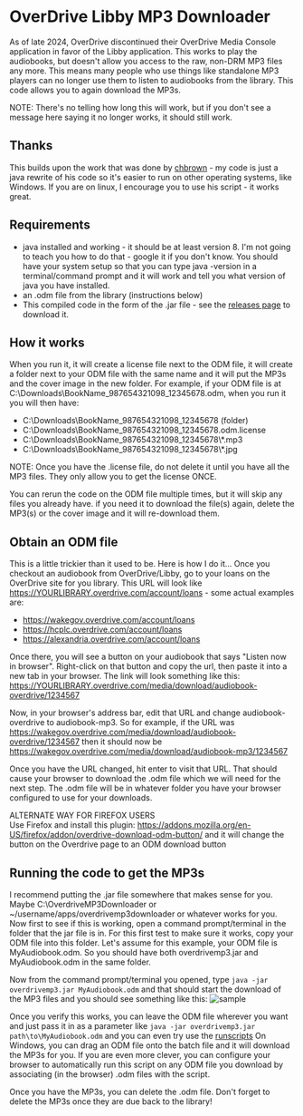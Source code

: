 # OverDrive Libby MP3 Downloader

As of late 2024, OverDrive discontinued their OverDrive Media Console application in favor of the Libby application. This works to play the audiobooks, but doesn't allow you access to the raw, non-DRM MP3 files any more. This means many people who use things like standalone MP3 players can no longer use them to listen to audiobooks from the library. This code allows you to again download the MP3s.  

NOTE: There's no telling how long this will work, but if you don't see a message here saying it no longer works, it should still work.

## Thanks

This builds upon the work that was done by [chbrown](https://github.com/chbrown/overdrive) - my code is just a java rewrite of his code so it's easier to run on other operating systems, like Windows. If you are on linux, I encourage you to use his script - it works great.

## Requirements
* java installed and working - it should be at least version 8. I'm not going to teach you how to do that - google it if you don't know. You should have your system setup so that you can type java -version in a terminal/command prompt and it will work and tell you what version of java you have installed.
* an .odm file from the library (instructions below)
* This compiled code in the form of the .jar file - see the [releases page](https://github.com/brianpipa/OverdriveMP3Downloader/releases) to download it.

## How it works
When you run it, it will create a license file next to the ODM file, it will create a folder next to your ODM file with the same name and it will put the MP3s and the cover image in the new folder. For example, if your ODM file is at C:\Downloads\BookName_987654321098_12345678.odm, when you run it you will then have:
* C:\Downloads\BookName_987654321098_12345678 (folder)
* C:\Downloads\BookName_987654321098_12345678.odm.license
* C:\Downloads\BookName_987654321098_12345678\\*.mp3
* C:\Downloads\BookName_987654321098_12345678\\*.jpg

NOTE: Once you have the .license file, do not delete it until you have all the MP3 files. They only allow you to get the license ONCE. 

You can rerun the code on the ODM file multiple times, but it will skip any files you already have. if you need it to download the file(s) again, delete the MP3(s) or the cover image and it will re-download them.

## Obtain an ODM file
This is a little trickier than it used to be. Here is how I do it... Once you checkout an audiobook from OverDrive/Libby, go to your loans on the OverDrive site for you library. This URL will look like https://YOURLIBRARY.overdrive.com/account/loans - some actual examples are:  
* https://wakegov.overdrive.com/account/loans
* https://hcplc.overdrive.com/account/loans
* https://alexandria.overdrive.com/account/loans

Once there, you will see a button on your audiobook that says "Listen now in browser". Right-click on that button and copy the url, then paste it into a new tab in your browser. The link will look something like this: https://YOURLIBRARY.overdrive.com/media/download/audiobook-overdrive/1234567

Now, in your browser's address bar, edit that URL and change audiobook-overdrive to audiobook-mp3. So for example, if the URL was https://wakegov.overdrive.com/media/download/audiobook-overdrive/1234567 then it should now be https://wakegov.overdrive.com/media/download/audiobook-mp3/1234567

Once you have the URL changed, hit enter to visit that URL. That should cause your browser to download the .odm file which we will need for the next step. The .odm file will be in whatever folder you have your browser configured to use for your downloads.

ALTERNATE WAY FOR FIREFOX USERS  
Use Firefox and install this plugin: https://addons.mozilla.org/en-US/firefox/addon/overdrive-download-odm-button/ and it will change the button on the Overdrive page to an ODM download button

## Running the code to get the MP3s
I recommend putting the .jar file somewhere that makes sense for you. Maybe C:\OverdriveMP3Downloader or ~/username/apps/overdrivemp3downloader or whatever works for you. Now first to see if this is working, open a command prompt/terminal in the folder that the jar file is in. For this first test to make sure it works, copy your ODM file into this folder. Let's assume for this example, your ODM file is MyAudiobook.odm. So you should have both overdrivemp3.jar and MyAudiobook.odm in the same folder.

Now from the command prompt/terminal you opened, type `java -jar overdrivemp3.jar MyAudiobook.odm`
and that should start the download of the MP3 files and you should see something like this:
![sample](https://github.com/brianpipa/OverdriveMP3Downloader/blob/main/README-images/terminal-run.png?raw=true)

Once you verify this works, you can leave the ODM file wherever you want and just pass it in as a parameter like `java -jar overdrivemp3.jar path\to\MyAudiobook.odm` and you can even try use the [runscripts](https://github.com/brianpipa/OverdriveMP3Downloader/tree/main/runscripts) On Windows, you can drag an ODM file onto the batch file and it will download the MP3s for you. If you are even more clever, you can configure your browser to automatically run this script on any ODM file you download by associating (in the browser) .odm files with the script. 

Once you have the MP3s, you can delete the .odm file. Don't forget to delete the MP3s once they are due back to the library!

